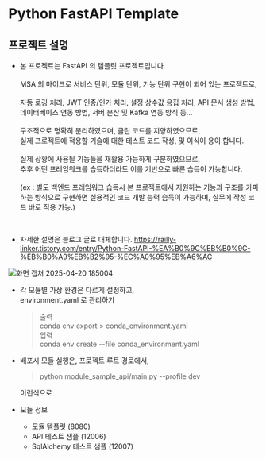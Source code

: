 # Python FastAPI Template

## 프로젝트 설명

- 본 프로젝트는 FastAPI 의 템플릿 프로젝트입니다.<br>
  <br>
  MSA 의 마이크로 서비스 단위, 모듈 단위, 기능 단위 구현이 되어 있는 프로젝트로,<br><br>
  자동 로깅 처리, JWT 인증/인가 처리, 설정 상수값 응집 처리, API 문서 생성 방법, 데이터베이스 연동 방법, 서버 분산 및 Kafka 연동 방식 등...<br>
  <br>
  구조적으로 명확히 분리하였으며, 클린 코드를 지향하였으므로,<br>
  실제 프로젝트에 적용할 기술에 대한 테스트 코드 작성, 및 이식이 용이 합니다.<br>
  <br>
  실제 상황에 사용될 기능들을 재활용 가능하게 구분하였으므로,<br>
  추후 어떤 프레임워크를 습득하더라도 이를 기반으로 빠른 습득이 가능합니다.<br><br>
  (ex : 별도 백엔드 프레임워크 습득시 본 프로젝트에서 지원하는 기능과 구조를 카피 하는 방식으로 구현하면 실용적인 코드 개발 능력 습득이 가능하며, 실무에 작성 코드 바로 적용 가능.)

  <br>
- 자세한 설명은 블로그 글로 대체합니다.
  https://railly-linker.tistory.com/entry/Python-FastAPI-%EA%B0%9C%EB%B0%9C-%EB%B0%A9%EB%B2%95-%EC%A0%95%EB%A6%AC

![화면 캡처 2025-04-20 185004](https://github.com/user-attachments/assets/01f7511f-2270-4c7b-82fd-41b1df822d33)

- 각 모듈별 가상 환경은 다르게 설정하고,<br>
  environment.yaml 로 관리하기<br>

  > 출력<br>
  > conda env export > conda_environment.yaml<br>
  > 입력 <br>
  > conda env create --file conda_environment.yaml

- 배포시 모듈 실행은, 프로젝트 루트 경로에서,

  > python module_sample_api/main.py --profile dev

  이런식으로

- 모듈 정보
  - 모듈 템플릿 (8080)
  - API 테스트 샘플 (12006)
  - SqlAlchemy 테스트 샘플 (12007)
